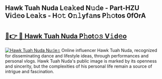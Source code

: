 ## Hawk Tuah Nuda L𝚎a𝚔ed N𝚞𝚍e - Part-HZU Vi𝚍𝚎o L𝚎a𝚔s - H𝚘𝚝 O𝚗𝚕yf𝚊ns P𝚑𝚘tos 0fOrA

# <h2><a href="http://kf6bfa7.oniu.top/?m=Hawk+Tuah+Nuda">🔗👉 🔴 Hawk Tuah Nuda P𝚑ot𝚘𝚜 V𝚒d𝚎o</a></h2>

[![Hawk Tuah Nuda Nu𝚍e𝚜](https://i.imgur.com/0qMVB7G.gif)](http://kf6bfa7.oniu.top/?m=Hawk+Tuah+Nuda)
Online influencer Hawk Tuah Nuda, recognized for disseminating dance and lifestyle ideas, through performances and personal vlogs. Hawk Tuah Nuda's public image is marked by its openness and sincerity, but the complexities of his personal life remain a source of intrigue and fascination.  
